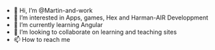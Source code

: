 - 👋 Hi, I’m @Martin-and-work
- 👀 I’m interested in Apps, games, Hex and Harman-AIR Developpment
- 🌱 I’m currently learning Angular
- 💞️ I’m looking to collaborate on learning and teaching sites
- 📫 How to reach me 

<!---
Martin-and-work/Martin-and-work is a ✨ special ✨ repository because its `README.md` (this file) appears on your GitHub profile.
You can click the Preview link to take a look at your changes.
--->

